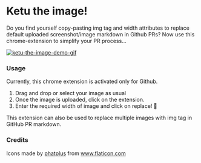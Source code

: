 # Ketu the image!

Do you find yourself copy-pasting img tag and width attributes to replace default uploaded screenshot/image markdown in Github PRs?
Now use this chrome-extension to simplify your PR process...

[![ketu-the-image-demo-gif](images/ketu-the-image-demo.gif)](https://vimeo.com/385396327)

### Usage 

Currently, this chrome extension is activated only for Github.

1. Drag and drop or select your image as usual
2. Once the image is uploaded, click on the extension.
3. Enter the required width of image and click on replace! :tada:

This extension can also be used to replace multiple images with img tag in GitHub PR markdown.

### Credits

<div>Icons made by <a href="https://www.flaticon.com/authors/phatplus" title="phatplus">phatplus</a> from <a href="https://www.flaticon.com/" title="Flaticon">www.flaticon.com</a></div>